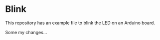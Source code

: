 # Blink

This repository has an example file to blink the LED on an Arduino board.

Some my changes...
